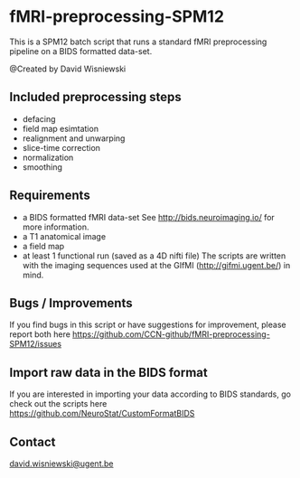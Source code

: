 # fMRI-preprocessing-SPM12
This is a SPM12 batch script that runs a standard fMRI preprocessing pipeline on a BIDS formatted data-set.

@Created by David Wisniewski

## Included preprocessing steps 
- defacing
- field map esimtation
- realignment and unwarping
- slice-time correction
- normalization
- smoothing

## Requirements
- a BIDS formatted fMRI data-set See http://bids.neuroimaging.io/ for more information.
- a T1 anatomical image
- a field map
- at least 1 functional run (saved as a 4D nifti file)
The scripts are written with the imaging sequences used at the GIfMI (http://gifmi.ugent.be/) in mind. 

## Bugs / Improvements
If you find bugs in this script or have suggestions for improvement, please report both here https://github.com/CCN-github/fMRI-preprocessing-SPM12/issues

## Import raw data in the BIDS format
If you are interested in importing your data according to BIDS standards, go check out the scripts here https://github.com/NeuroStat/CustomFormatBIDS

## Contact
david.wisniewski@ugent.be

